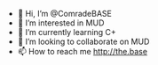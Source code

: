 - 👋 Hi, I’m @ComradeBASE
- 👀 I’m interested in MUD
- 🌱 I’m currently learning C+
- 💞️ I’m looking to collaborate on MUD
- 📫 How to reach me http://the.base

<!---
ComradeBASE/ComradeBASE is a ✨ special ✨ repository because its `README.md` (this file) appears on your GitHub profile.
You can click the Preview link to take a look at your changes.
--->

